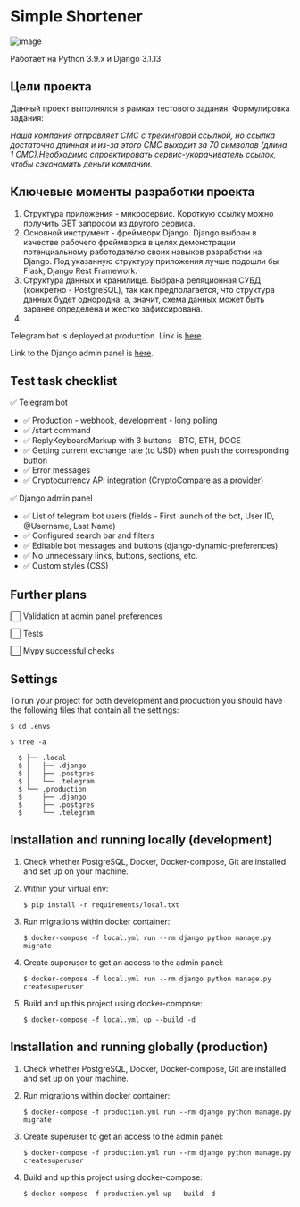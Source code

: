 Simple Shortener
================

![image](https://img.shields.io/badge/built%20with-Cookiecutter%20Django-ff69b4.svg?logo=cookiecutter%0A%20%20:target:%20https://github.com/pydanny/cookiecutter-django/%0A%20%20:alt:%20Built%20with%20Cookiecutter%20Django)

Работает на Python 3.9.x и Django 3.1.13.

Цели проекта
------------

Данный проект выполнялся в рамках тестового задания.
Формулировка задания:

*Наша компания отправляет СМС с трекинговой ссылкой, но ссылка достаточно длинная и из-за этого СМС выходит за 70 символов (длина 1 СМС).Необходимо спроектировать сервис-укорачиватель ссылок, чтобы сэкономить деньги компании.*

Ключевые моменты разработки проекта
-----------------------------------

1. Структура приложения - микросервис. Короткую ссылку можно получить GET запросом из другого сервиса.
2. Основной инструмент - фреймворк Django.
Django выбран в качестве рабочего фреймворка в целях демонстрации потенциальному работодателю своих навыков разработки на Django.
Под указанную структуру приложения лучше подошли бы Flask, Django Rest Framework.
3. Структура данных и хранилище.
Выбрана реляционная СУБД (конкретно - PostgreSQL), так как предполагается, что структура данных будет однородна, а, значит, схема данных может быть заранее определена и жестко зафиксирована.
4.

Telegram bot is deployed at production. Link is
[here](https://t.me/valley_test_task_bot).

Link to the Django admin panel is
[here](https://alena-kono.space/zrhsMcJeJNXUnXuKKPCSSoAFkxLm2DcS/dynamic_preferences/globalpreferencemodel/).

Test task checklist
-------------------

✅ Telegram bot

- ✅ Production - webhook, development - long polling
- ✅ /start command
- ✅ ReplyKeyboardMarkup with 3 buttons - BTC, ETH, DOGE
- ✅ Getting current exchange rate (to USD) when push the corresponding button
- ✅ Error messages
- ✅ Cryptocurrency API integration (CryptoCompare as a provider)

✅ Django admin panel

- ✅ List of telegram bot users (fields - First launch of the
    bot, User ID, @Username, Last Name)
- ✅ Configured search bar and filters
- ✅ Editable bot messages and buttons
    (django-dynamic-preferences)
- ✅ No unnecessary links, buttons, sections, etc.
- ✅ Custom styles (CSS)

Further plans
-------------
⬜️ Validation at admin panel preferences

⬜️ Tests

⬜️ Mypy successful checks

Settings
--------

To run your project for both development and production you should have
the following files that contain all the settings:

    $ cd .envs

    $ tree -a

      $ ├── .local
      $ │   ├── .django
      $ │   ├── .postgres
      $ │   └── .telegram
      $ └── .production
      $     ├── .django
      $     ├── .postgres
      $     └── .telegram

Installation and running locally (development)
----------------------------------------------

1.  Check whether PostgreSQL, Docker, Docker-compose, Git are installed
    and set up on your machine.

2.  Within your virtual env:

        $ pip install -r requirements/local.txt

3.  Run migrations within docker container:

        $ docker-compose -f local.yml run --rm django python manage.py migrate

4.  Create superuser to get an access to the admin panel:

        $ docker-compose -f local.yml run --rm django python manage.py createsuperuser

5.  Build and up this project using docker-compose:

        $ docker-compose -f local.yml up --build -d

Installation and running globally (production)
----------------------------------------------

1.  Check whether PostgreSQL, Docker, Docker-compose, Git are installed
    and set up on your machine.

2.  Run migrations within docker container:

        $ docker-compose -f production.yml run --rm django python manage.py migrate

3.  Create superuser to get an access to the admin panel:

        $ docker-compose -f production.yml run --rm django python manage.py createsuperuser

4.  Build and up this project using docker-compose:

        $ docker-compose -f production.yml up --build -d
